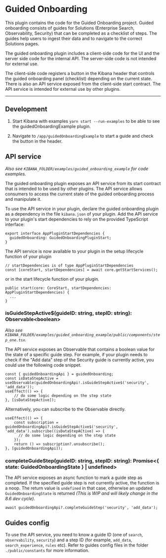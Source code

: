 # Guided Onboarding

This plugin contains the code for the Guided Onboarding project. Guided onboarding consists of guides for Solutions (Enterprise Search, Observability, Security) that can be completed as a checklist of steps. The guides help users to ingest their data and to navigate to the correct Solutions pages. 

The guided onboarding plugin includes a client-side code for the UI and the server side code for the internal API. The server-side code is not intended for external use. 

The client-side code registers a button in the Kibana header that controls the guided onboarding panel (checklist) depending on the current state. There is also an API service exposed from the client-side start contract. The API service is intended for external use by other plugins.

---

## Development

1. Start Kibana with examples `yarn start --run-examples` to be able to see the guidedOnboardingExample plugin. 

2. Navigate to `/app/guidedOnboardingExample` to start a guide and check the button in the header.

## API service
*Also see `KIBANA_FOLDER/examples/guided_onboarding_example` for code examples.*

The guided onboarding plugin exposes an API service from its start contract that is intended to be used by other plugins. The API service allows consumers to access the current state of the guided onboarding process and manipulate it. 

To use the API service in your plugin, declare the guided onboarding plugin as a dependency in the file `kibana.json` of your plugin. Add the API service to your plugin's start dependencies to rely on the provided TypeScript interface:
```
export interface AppPluginStartDependencies {
  guidedOnboarding: GuidedOnboardingPluginStart;
}
```
The API service is now available to your plugin in the setup lifecycle function of your plugin
```
// startDependencies is of type AppPluginStartDependencies
const [coreStart, startDependencies] = await core.getStartServices();
```
or in the start lifecycle function of your plugin.
```
public start(core: CoreStart, startDependencies: AppPluginStartDependencies) {
  ...
}
```

### isGuideStepActive$(guideID: string, stepID: string): Observable\<boolean\>
*Also see `KIBANA_FOLDER/examples/guided_onboarding_example/public/components/step_one.tsx`.*

The API service exposes an Observable that contains a boolean value for the state of a specific guide step. For example, if your plugin needs to check if the "Add data" step of the Security guide is currently active, you could use the following code snippet. 

```
const { guidedOnboardingApi } = guidedOnboarding;
const isDataStepActive = useObservable(guidedOnboardingApi!.isGuideStepActive$('security', 'add_data'));
useEffect(() => {
    // do some logic depending on the step state
}, [isDataStepActive]);
```

Alternatively, you can subscribe to the Observable directly. 
```
useEffect(() => {
    const subscription = guidedOnboardingApi?.isGuideStepActive$('security', 'add_data').subscribe((isDataStepACtive) => {
      // do some logic depending on the step state 
    });
    return () => subscription?.unsubscribe();
}, [guidedOnboardingApi]);
```

### completeGuideStep(guideID: string, stepID: string): Promise\<{ state: GuidedOnboardingState } | undefined\>
The API service exposes an async function to mark a guide step as completed. 
If the specified guide step is not currently active, the function is a noop. The return value is `undefined` in that case, 
otherwise an updated `GuidedOnboardingState` is returned *(This is WIP and will likely change in the 8.6 dev cycle)*.

```
await guidedOnboardingApi?.completeGuideStep('security', 'add_data');
```

## Guides config
To use the API service, you need to know a guide ID (one of `search`, `observability`, `security`) and a step ID (for example, `add_data`, `search_experience`, `rules` etc). Refer to guides config files in the folder `./public/constants` for more information. 


